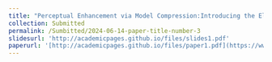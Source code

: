 ```yaml
---
title: "Perceptual Enhancement via Model Compression:Introducing the Eloss Metric"
collection: Submitted
permalink: /Sumbitted/2024-06-14-paper-title-number-3
slidesurl: 'http://academicpages.github.io/files/slides1.pdf'
paperurl: '[http://academicpages.github.io/files/paper1.pdf](https://www.tandfonline.com/doi/full/10.1080/10447318.2024.2338616)'
---
```

